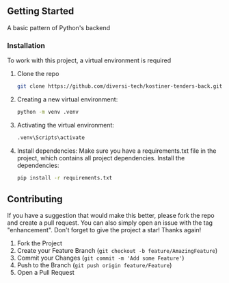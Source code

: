 ## Getting Started

A basic pattern of Python's backend



### Installation

To work with this project, a virtual environment is required

1. Clone the repo
   ```sh
   git clone https://github.com/diversi-tech/kostiner-tenders-back.git
   ```
2. Creating a new virtual environment:
   ```sh
   python -m venv .venv
   ```
3. Activating the virtual environment:
   ```sh
   .venv\Scripts\activate
   ```
4. Install dependencies:
   Make sure you have a requirements.txt file in the project, which contains all project dependencies.
   Install the dependencies:
   ```sh
   pip install -r requirements.txt
   ```
   
<!-- CONTRIBUTING -->
## Contributing

If you have a suggestion that would make this better, please fork the repo and create a pull request. You can also simply open an issue with the tag "enhancement".
Don't forget to give the project a star! Thanks again!

1. Fork the Project
2. Create your Feature Branch (`git checkout -b feature/AmazingFeature`)
3. Commit your Changes (`git commit -m 'Add some Feature'`)
4. Push to the Branch (`git push origin feature/Feature`)
5. Open a Pull Request


